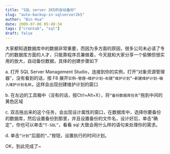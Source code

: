 ```yaml
---
title: "SQL server 2K5的自动备份"
slug: "auto-backup-in-sqlserver2k5"
author: "Bin Hua"
date: 2009-07-06 05:40:34
tags: ["crontab", "sql"]
draft: false
---
```


大家都知道数据库中的数据非常重要，而因为多方面的原因，很多公司未必请了专门的数据库方面的人才，只能靠程序员兼做着，今天就和大家分享一个偷懒但很实用的放大，自动备份数据，具体的创建步骤如下

a. 打开 SQL Server Management Studio，连接到你的实例，打开“对象资源管理器”，没有看到的话，按 F8 展开`实例–管理–维护计划–右键“维护计划”–新建维护计划–输入维护计划名称`，这样会出现创建维护计划的窗口

b. 在左边的工具箱中（没有的话，按Ctrl+Alt+X），将`“备份数据库任务”`拖到中间的黄色区域

c. 双击拖出来的这个任务，会出现设计属性的窗口，在数据库中，选择你要备份的数据库，然后设置备份到那里，并且设置备份的文件名，设计好后，单击“确定”，你也可以单击`“T-SQL”`，看看 sql 大致会用什么样的语句来处理你的需求。

d. 单击`“计划”`后面的`“…”`按钮，设置执行的时间计划。

OK，到此完成了~